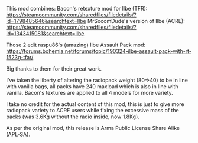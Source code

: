 This mod combines: 
Bacon's retexture mod for Ilbe (TFR): https://steamcommunity.com/sharedfiles/filedetails/?id=1798485646&searchtext=Ilbe
MrSocomDude's version of Ilbe (ACRE): https://steamcommunity.com/sharedfiles/filedetails/?id=1343415081&searchtext=Ilbe

Those 2 edit raspu86's (amazing) Ilbe Assault Pack mod: https://forums.bohemia.net/forums/topic/190324-ilbe-assault-pack-with-rt-1523g-tfar/

Big thanks to them for their great work.

I've taken the liberty of altering the radiopack weight (80=>40) to be in line with vanilla bags, all packs have 240 maxload which is also in line with vanilla.
Bacon's textures are applied to all 4 models for more variety.

I take no credit for the actual content of this mod, this is just to give more radiopack variety to ACRE users while
fixing the excessive mass of the packs (was 3.6Kg without the radio inside, now 1.8Kg).

As per the original mod, this release is Arma Public License Share Alike (APL-SA).

